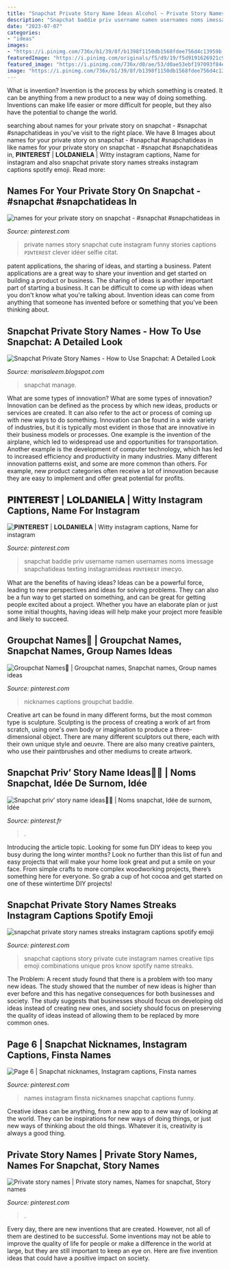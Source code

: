 ```yaml
---
title: "Snapchat Private Story Name Ideas Alcohol ~ Private Story Names"
description: "Snapchat baddie priv username namen usernames noms imessage snapchatideas texting instagramideas ᴘɪɴᴛᴇʀᴇsᴛ imecyo"
date: "2023-07-07"
categories:
- "ideas"
images:
- "https://i.pinimg.com/736x/b1/39/8f/b1398f1150db1568fdee756d4c13959b.jpg"
featuredImage: "https://i.pinimg.com/originals/f5/d9/19/f5d9191626921c9b9674040aa8441183.jpg"
featured_image: "https://i.pinimg.com/736x/d0/ae/53/d0ae53ebf197093f84ee740e3fdf628a.jpg"
image: "https://i.pinimg.com/736x/b1/39/8f/b1398f1150db1568fdee756d4c13959b.jpg"
---
```



What is invention?
Invention is the process by which something is created. It can be anything from a new product to a new way of doing something. Inventions can make life easier or more difficult for people, but they also have the potential to change the world.

	

		
searching about names for your private story on snapchat - #snapchat #snapchatideas in you've visit to the right place. We have 8 Images about names for your private story on snapchat - #snapchat #snapchatideas in like names for your private story on snapchat - #snapchat #snapchatideas in, 𝐏𝐈𝐍𝐓𝐄𝐑𝐄𝐒𝐓 | 𝐋𝐎𝐋𝐃𝐀𝐍𝐈𝐄𝐋𝐀 | Witty instagram captions, Name for instagram and also snapchat private story names streaks instagram captions spotify emoji. Read more:
		
    
## Names For Your Private Story On Snapchat - #snapchat #snapchatideas In

<img loading=lazy src="https://i.pinimg.com/originals/91/38/b9/9138b948d3befe090ce2b42e325a8772.jpg" onerror="this.onerror=null;this.src='https://tse4.mm.bing.net/th?id=OIP.61Tt_Sv1FpaCHxSm3sV3OgHaNj&amp;pid=15.1';" alt="names for your private story on snapchat - #snapchat #snapchatideas in">

_Source: pinterest.com_

>private names story snapchat cute instagram funny stories captions ᴘɪɴᴛᴇʀᴇsᴛ clever idéer selfie citat. 

	

patent applications, the sharing of ideas, and starting a business. Patent applications are a great way to share your invention and get started on building a product or business. The sharing of ideas is another important part of starting a business. It can be difficult to come up with ideas when you don't know what you're talking about. Invention ideas can come from anything that someone has invented before or something that you've been thinking about.

    
## Snapchat Private Story Names - How To Use Snapchat: A Detailed Look

<img loading=lazy src="https://i.pinimg.com/originals/94/ef/fa/94effaff8354ae80be10c9a6ef0fa9f4.jpg" onerror="this.onerror=null;this.src='https://tse4.mm.bing.net/th?id=OIP.EyzqREerj6tqtjFgOzApiwHaNK&amp;pid=15.1';" alt="Snapchat Private Story Names - How to Use Snapchat: A Detailed Look">

_Source: marisaleem.blogspot.com_

>snapchat manage. 

	

What are some types of innovation?
What are some types of innovation? Innovation can be defined as the process by which new ideas, products or services are created. It can also refer to the act or process of coming up with new ways to do something. 
Innovation can be found in a wide variety of industries, but it is typically most evident in those that are innovative in their business models or processes. One example is the invention of the airplane, which led to widespread use and opportunities for transportation. Another example is the development of computer technology, which has led to increased efficiency and productivity in many industries. 
Many different innovation patterns exist, and some are more common than others. For example, new product categories often receive a lot of innovation because they are easy to implement and offer great potential for profits.

    
## 𝐏𝐈𝐍𝐓𝐄𝐑𝐄𝐒𝐓 | 𝐋𝐎𝐋𝐃𝐀𝐍𝐈𝐄𝐋𝐀 | Witty Instagram Captions, Name For Instagram

<img loading=lazy src="https://i.pinimg.com/736x/d0/ae/53/d0ae53ebf197093f84ee740e3fdf628a.jpg" onerror="this.onerror=null;this.src='https://tse1.mm.bing.net/th?id=OIP.MKL47YLYAZH2YYUpvS0zUAHaMx&amp;pid=15.1';" alt="𝐏𝐈𝐍𝐓𝐄𝐑𝐄𝐒𝐓 | 𝐋𝐎𝐋𝐃𝐀𝐍𝐈𝐄𝐋𝐀 | Witty instagram captions, Name for instagram">

_Source: pinterest.com_

>snapchat baddie priv username namen usernames noms imessage snapchatideas texting instagramideas ᴘɪɴᴛᴇʀᴇsᴛ imecyo. 

	

What are the benefits of having ideas?
Ideas can be a powerful force, leading to new perspectives and ideas for solving problems. They can also be a fun way to get started on something, and can be great for getting people excited about a project. Whether you have an elaborate plan or just some initial thoughts, having ideas will help make your project more feasible and likely to succeed.

    
## Groupchat Names💛 | Groupchat Names, Snapchat Names, Group Names Ideas

<img loading=lazy src="https://i.pinimg.com/originals/f5/d9/19/f5d9191626921c9b9674040aa8441183.jpg" onerror="this.onerror=null;this.src='https://tse2.mm.bing.net/th?id=OIP.L8FVxtFInAUTMfdGpkv0bAHaJQ&amp;pid=15.1';" alt="Groupchat Names💛 | Groupchat names, Snapchat names, Group names ideas">

_Source: pinterest.com_

>nicknames captions groupchat baddie. 

	

Creative art can be found in many different forms, but the most common type is sculpture. Sculpting is the process of creating a work of art from scratch, using one's own body or imagination to produce a three-dimensional object. There are many different sculptors out there, each with their own unique style and oeuvre. There are also many creative painters, who use their paintbrushes and other mediums to create artwork.

    
## Snapchat Priv’ Story Name Ideas👻🤡 | Noms Snapchat, Idée De Surnom, Idée

<img loading=lazy src="https://i.pinimg.com/736x/0a/7d/4c/0a7d4c0cb83e431c780b9bd96becdb2e.jpg" onerror="this.onerror=null;this.src='https://tse3.mm.bing.net/th?id=OIP.-0zhT1LM5PAog5UHG00W3AHaMt&amp;pid=15.1';" alt="Snapchat priv’ story name ideas👻🤡 | Noms snapchat, Idée de surnom, Idée">

_Source: pinterest.fr_

>. 

	

Introducing the article topic.
Looking for some fun DIY ideas to keep you busy during the long winter months? Look no further than this list of fun and easy projects that will make your home look great and put a smile on your face. From simple crafts to more complex woodworking projects, there’s something here for everyone. So grab a cup of hot cocoa and get started on one of these wintertime DIY projects!

    
## Snapchat Private Story Names Streaks Instagram Captions Spotify Emoji

<img loading=lazy src="https://i.pinimg.com/736x/b1/39/8f/b1398f1150db1568fdee756d4c13959b.jpg" onerror="this.onerror=null;this.src='https://tse3.mm.bing.net/th?id=OIP.O-rBBClsE1LqGkNXCVDDoAHaIf&amp;pid=15.1';" alt="snapchat private story names streaks instagram captions spotify emoji">

_Source: pinterest.com_

>snapchat captions story private cute instagram names creative tips emoji combinations unique pros know spotify name streaks. 

	

The Problem:
A recent study found that there is a problem with too many new ideas. The study showed that the number of new ideas is higher than ever before and this has negative consequences for both businesses and society. The study suggests that businesses should focus on developing old ideas instead of creating new ones, and society should focus on preserving the quality of ideas instead of allowing them to be replaced by more common ones.

    
## Page 6 | Snapchat Nicknames, Instagram Captions, Finsta Names

<img loading=lazy src="https://i.pinimg.com/736x/77/64/bc/7764bce7af4d5a67c3898309c0bb14fe--menu-art.jpg" onerror="this.onerror=null;this.src='https://tse3.mm.bing.net/th?id=OIP.vn9n3wg4ySdpfiSqJrZYyQHaIt&amp;pid=15.1';" alt="Page 6 | Snapchat nicknames, Instagram captions, Finsta names">

_Source: pinterest.com_

>names instagram finsta nicknames snapchat captions funny. 

	

Creative ideas can be anything, from a new app to a new way of looking at the world. They can be inspirations for new ways of doing things, or just new ways of thinking about the old things. Whatever it is, creativity is always a good thing.

    
## Private Story Names | Private Story Names, Names For Snapchat, Story Names

<img loading=lazy src="https://i.pinimg.com/736x/7c/8f/0e/7c8f0e55253bd41822417fedeca1e5d1.jpg" onerror="this.onerror=null;this.src='https://tse2.mm.bing.net/th?id=OIP.UnuDX9R2f_bEsZXd6jRyswHaNL&amp;pid=15.1';" alt="Private story names | Private story names, Names for snapchat, Story names">

_Source: pinterest.com_

>. 

	

Every day, there are new inventions that are created. However, not all of them are destined to be successful. Some inventions may not be able to improve the quality of life for people or make a difference in the world at large, but they are still important to keep an eye on. Here are five invention ideas that could have a positive impact on society.

